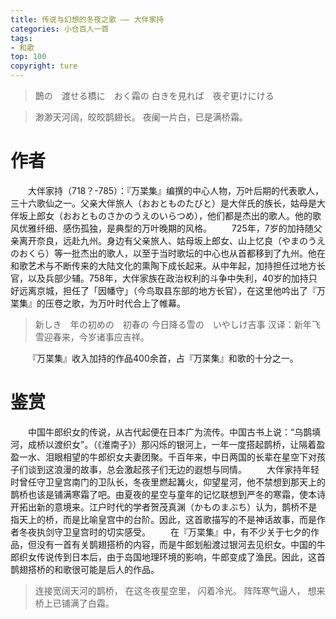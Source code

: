 ```yaml
---
title: 传说与幻想的冬夜之歌 —— 大伴家持
categories: 小仓百人一首
tags:
- 和歌
top: 100
copyright: ture
---
```


> 鵲の&emsp;渡せる橋に&emsp;おく霜の
> 白きを見れば&emsp;夜ぞ更けにける

> 渺渺天河阔，皎皎鹊翅长。
> 夜阑一片白，已是满桥霜。

<!-- more -->

# 作者
&emsp;&emsp;大伴家持（718？-785）：『万枼集』编撰的中心人物，万叶后期的代表歌人，三十六歌仙之一。父亲大伴旅人（おおとものたびと）是大伴氏的族长，姑母是大伴坂上郎女（おおとものさかのうえのいらつめ），他们都是杰出的歌人。他的歌风优雅纤细、感伤孤独，是典型的万叶晚期的风格。
&emsp;&emsp;725年，7岁的加持随父亲离开奈良，远赴九州。身边有父亲旅人、姑母坂上郎女、山上忆良（やまのうえのおくら）等一批杰出的歌人，以至于当时歌坛的中心也从首都移到了九州。他在和歌艺术与不断传来的大陆文化的熏陶下成长起来。从中年起，加持担任过地方长官，以及兵部少辅。758年，大伴家族在政治权利的斗争中失利，40岁的加持只好远离京城，担任了「因幡守」（今鸟取县东部的地方长官），在这里他吟出了『万枼集』的压卷之歌，为万叶时代合上了帷幕。
> 新しき&emsp;年の初めの&emsp;初春の
> 今日降る雪の&emsp;いやしけ吉事
> 汉译：新年飞雪迎春来，今岁诸事应吉祥。

&emsp;&emsp;『万枼集』收入加持的作品400余首，占『万枼集』和歌的十分之一。

# 鉴赏
&emsp;&emsp;中国牛郎织女的传说，从古代起便在日本广为流传。中国古书上说：“乌鹊填河，成桥以渡织女”。（《淮南子》）那闪烁的银河上，一年一度搭起鹊桥，让隔着盈盈一水、泪眼相望的牛郎织女夫妻团聚。千百年来，中日两国的长辈在星空下对孩子们谈到这浪漫的故事，总会激起孩子们无边的遐想与同情。
&emsp;&emsp;大伴家持年轻时曾任守卫皇宫南门的卫队长，冬夜里燃起篝火，仰望星河，他不禁想到那天上的鹊桥也该是铺满寒霜了吧。由夏夜的星空与童年的记忆联想到严冬的寒霜，使本诗开拓出新的意境来。江户时代的学者贺茂真渊（かものまぶち）认为，鹊桥不是指天上的桥，而是比喻皇宫中的台阶。因此，这首歌描写的不是神话故事，而是作者冬夜执剑守卫皇宫时的切实感受。
&emsp;&emsp;在『万枼集』中，有不少关于七夕的作品，但没有一首有关鹊翅搭桥的内容，而是牛郎划船渡过银河去见织女。中国的牛郎织女传说传到日本后，由于岛国地理环境的影响，牛郎变成了渔民。因此，这首鹊翅搭桥的和歌很可能是后人的作品。

> 连接宽阔天河的鹊桥，
> 在这冬夜星空里，
> 闪着冷光。
> 阵阵寒气逼人，
> 想来桥上已铺满了白霜。